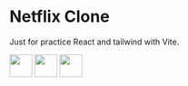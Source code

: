 # Netflix Clone
Just for practice React and tailwind with Vite.


<p>
  <!-- React -->
  <img src="https://cdn.jsdelivr.net/gh/devicons/devicon/icons/react/react-original.svg" width="40" height="40"/>
  
  <!-- TailwindCSS -->
  <img src="https://www.vectorlogo.zone/logos/tailwindcss/tailwindcss-icon.svg" width="40" height="40"/>
  
  <!-- Vite -->
  <img src="https://vitejs.dev/logo.svg" width="40" height="40"/>
</p>
